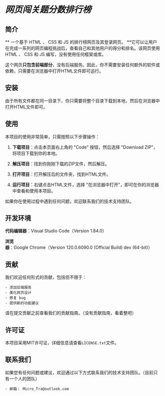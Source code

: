 # *网页闯关题分数排行榜* #

## 简介 ##

** 一个基于 HTML 、 CSS 和 JS 的排行榜网页及其登录网页。 **它可以让用户在完成一系列的网页编程挑战后，查看自己和其他用户的得分和排名。该网页使用 HTML 、 CSS 和 JS 编写，没有使用任何框架或库。

这个网页**只包含前端部分**，没有后端服务。因此，你不需要安装任何额外的软件或依赖，只需要在浏览器中打开HTML文件即可运行。

## 安装 ##

由于所有文件都在同一目录下，你只需要将整个目录下载到本地，然后在浏览器中打开HTML文件即可。

## 使用 ##

本项目的使用非常简单，只需按照以下步骤操作：

1. **下载项目**：点击本页面右上角的 "Code" 按钮，然后选择 "Download ZIP"，将项目下载到你的本地。

2. **解压项目**：找到你刚刚下载的ZIP文件，然后解压。

3. **打开项目**：打开解压后的文件夹，找到HTML文件。

4. **运行项目**：右键点击HTML文件，选择 "在浏览器中打开"，即可在你的浏览器中查看和使用本项目。

如果你在使用过程中遇到任何问题，欢迎联系我们的技术支持团队。

## 开发环境 ##

**代码编辑器**：Visual Studio Code（Version 1.84.0）

**浏览器**：Google Chrome（Version 120.0.6090.0 (Official Build) dev (64-bit)）

## 贡献 ##

我们欢迎任何形式的贡献，包括但不限于：

	- 添加后端服务
	- 美化网页设计
	- 修复 bug
	- 提供新的功能建议

请在提交贡献之前查看我们的贡献指南。（没有贡献指南，看着整吧）

## 许可证 ##

本项目采用MIT许可证，详细信息请查看`LICENSE.txt`文件。

## 联系我们 ##
如果您有任何问题或建议，欢迎通过以下方式联系我们的技术支持团队。（目前只有一个人的团队）

	- 邮箱： Micro_Tra@outlook.com



